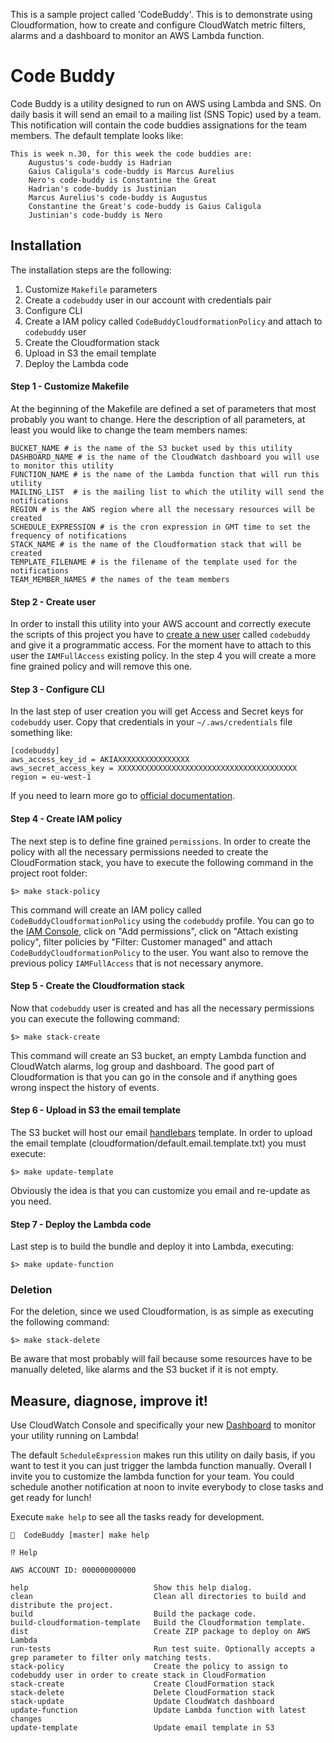 This is a sample project called 'CodeBuddy'. This is to demonstrate using Cloudformation, how to create and configure CloudWatch metric filters, alarms and a dashboard to monitor an AWS Lambda function.

# Code Buddy

Code Buddy is a utility designed to run on AWS using Lambda and SNS.
On daily basis it will send an email to a mailing list (SNS Topic) used by a team. This notification will contain the code buddies assignations for the team members.
The default template looks like:
```
This is week n.30, for this week the code buddies are:
    Augustus's code-buddy is Hadrian
    Gaius Caligula's code-buddy is Marcus Aurelius
    Nero's code-buddy is Constantine the Great
    Hadrian's code-buddy is Justinian
    Marcus Aurelius's code-buddy is Augustus
    Constantine the Great's code-buddy is Gaius Caligula
    Justinian's code-buddy is Nero
```

## Installation

The installation steps are the following:

1. Customize `Makefile` parameters
2. Create a `codebuddy` user in our account with credentials pair
3. Configure CLI
4. Create a IAM policy called `CodeBuddyCloudformationPolicy` and attach to `codebuddy` user
5. Create the Cloudformation stack
6. Upload in S3 the email template
7. Deploy the Lambda code

#### Step 1 - Customize Makefile

At the beginning of the Makefile are defined a set of parameters that most probably you want to change.
Here the description of all parameters, at least you would like to change the team members names:

```
BUCKET_NAME # is the name of the S3 bucket used by this utility
DASHBOARD_NAME # is the name of the CloudWatch dashboard you will use to monitor this utility
FUNCTION_NAME # is the name of the Lambda function that will run this utility
MAILING_LIST  # is the mailing list to which the utility will send the notifications
REGION # is the AWS region where all the necessary resources will be created
SCHEDULE_EXPRESSION # is the cron expression in GMT time to set the frequency of notifications
STACK_NAME # is the name of the Cloudformation stack that will be created
TEMPLATE_FILENAME # is the filename of the template used for the notifications
TEAM_MEMBER_NAMES # the names of the team members
```

#### Step 2 - Create user
In order to install this utility into your AWS account and correctly execute the scripts of this project you have to [create a new user](https://console.aws.amazon.com/iam/home#/users$new?step=details) called `codebuddy` and give it a programmatic access. For the moment have to attach to this user the `IAMFullAccess` existing policy. In the step 4 you will create a more fine grained policy and will remove this one.

#### Step 3 - Configure CLI

In the last step of user creation you will get Access and Secret keys for `codebuddy` user. Copy that credentials in your `~/.aws/credentials` file something like:

```
[codebuddy]
aws_access_key_id = AKIAXXXXXXXXXXXXXXXX
aws_secret_access_key = XXXXXXXXXXXXXXXXXXXXXXXXXXXXXXXXXXXXXXXX
region = eu-west-1
```

If you need to learn more go to [official documentation](http://docs.aws.amazon.com/cli/latest/userguide/cli-chap-getting-started.html).

#### Step 4 - Create IAM policy

The next step is to define fine grained `permissions`. In order to create the policy with all the necessary permissions needed to create the CloudFormation stack, you have to execute the following command in the project root folder:
```
$> make stack-policy
```
This command will create an IAM policy called `CodeBuddyCloudformationPolicy` using the `codebuddy` profile. You can go to the [IAM Console](https://console.aws.amazon.com/iam/home#/users/codebuddy), click on "Add permissions", click on "Attach existing policy", filter policies by "Filter: Customer managed" and attach `CodeBuddyCloudformationPolicy` to the user. You want also to remove the previous policy `IAMFullAccess` that is not necessary anymore.

#### Step 5 - Create the Cloudformation stack

Now that `codebuddy` user is created and has all the necessary permissions you can execute the following command:

```
$> make stack-create
```

This command will create an S3 bucket, an empty Lambda function and CloudWatch alarms, log group and dashboard. The good part of Cloudformation is that you can go in the console and if anything goes wrong inspect the history of events.

#### Step 6 - Upload in S3 the email template

The S3 bucket will host our email [handlebars](http://handlebarsjs.com/) template. In order to upload the email template (cloudformation/default.email.template.txt) you must execute:

```
$> make update-template
```
Obviously the idea is that you can customize you email and re-update as you need.

#### Step 7 - Deploy the Lambda code

Last step is to build the bundle and deploy it into Lambda, executing:

```
$> make update-function
```

### Deletion

For the deletion, since we used Cloudformation, is as simple as executing the following command:

```
$> make stack-delete
```
Be aware that most probably will fail because some resources have to be manually deleted, like alarms and the S3 bucket if it is not empty.

## Measure, diagnose, improve it!

Use CloudWatch Console and specifically your new [Dashboard](https://console.aws.amazon.com/cloudwatch/home?#dashboards:name=CodeBuddy) to monitor your utility running on Lambda!

The default `ScheduleExpression` makes run this utility on daily basis, if you want to test it you can just trigger the lambda function manually. Overall I invite you to customize the lambda function for your team. You could schedule another notification at noon to invite everybody to close tasks and get ready for lunch!

Execute `make help` to see all the tasks ready for development.

```
  CodeBuddy [master] make help

⁉️ Help

AWS ACCOUNT ID: 000000000000

help                            Show this help dialog.
clean                           Clean all directories to build and distribute the project.
build                           Build the package code.
build-cloudformation-template   Build the Cloudformation template.
dist                            Create ZIP package to deploy on AWS Lambda
run-tests                       Run test suite. Optionally accepts a grep parameter to filter only matching tests.
stack-policy                    Create the policy to assign to codebuddy user in order to create stack in CloudFormation
stack-create                    Create CloudFormation stack
stack-delete                    Delete CloudFormation stack
stack-update                    Update CloudWatch dashboard
update-function                 Update Lambda function with latest changes
update-template                 Update email template in S3
```
